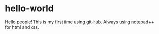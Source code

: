 # hello-world
Hello people!
This is my first time using git-hub. Always using notepad++ for html and css.
